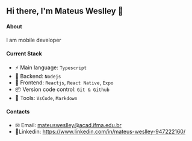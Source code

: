 ## Hi there, I'm Mateus Weslley 👋

#### About
I am mobile developer

#### Current Stack
- ⚡️ Main language: `Typescript`
- 📡 Backend: `Nodejs`
- 🎨 Frontend: `Reactjs`, `React Native`, `Expo`
- 📦 Version code control: `Git & Github`
- 🔨 Tools: `VsCode`, `Markdown`

#### Contacts
- ✉ Email: mateusweslley@acad.ifma.edu.br
- 📢Linkedin: https://www.linkedin.com/in/mateus-weslley-947222160/
